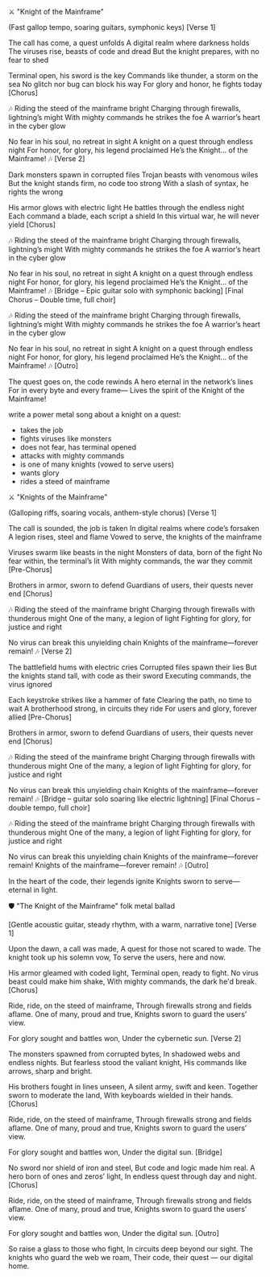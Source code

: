 ⚔️ "Knight of the Mainframe"

(Fast gallop tempo, soaring guitars, symphonic keys)
[Verse 1]

The call has come, a quest unfolds
A digital realm where darkness holds
The viruses rise, beasts of code and dread
But the knight prepares, with no fear to shed

Terminal open, his sword is the key
Commands like thunder, a storm on the sea
No glitch nor bug can block his way
For glory and honor, he fights today
[Chorus]

🎶
Riding the steed of the mainframe bright
Charging through firewalls, lightning’s might
With mighty commands he strikes the foe
A warrior’s heart in the cyber glow

No fear in his soul, no retreat in sight
A knight on a quest through endless night
For honor, for glory, his legend proclaimed
He’s the Knight… of the Mainframe!
🎶
[Verse 2]

Dark monsters spawn in corrupted files
Trojan beasts with venomous wiles
But the knight stands firm, no code too strong
With a slash of syntax, he rights the wrong

His armor glows with electric light
He battles through the endless night
Each command a blade, each script a shield
In this virtual war, he will never yield
[Chorus]

🎶
Riding the steed of the mainframe bright
Charging through firewalls, lightning’s might
With mighty commands he strikes the foe
A warrior’s heart in the cyber glow

No fear in his soul, no retreat in sight
A knight on a quest through endless night
For honor, for glory, his legend proclaimed
He’s the Knight… of the Mainframe!
🎶
[Bridge – Epic guitar solo with symphonic backing]
[Final Chorus – Double time, full choir]

🎶
Riding the steed of the mainframe bright
Charging through firewalls, lightning’s might
With mighty commands he strikes the foe
A warrior’s heart in the cyber glow

No fear in his soul, no retreat in sight
A knight on a quest through endless night
For honor, for glory, his legend proclaimed
He’s the Knight… of the Mainframe!
🎶
[Outro]

The quest goes on, the code rewinds
A hero eternal in the network’s lines
For in every byte and every frame—
Lives the spirit of the Knight of the Mainframe!




write a power metal song about a knight on a quest:
 - takes the job
 - fights viruses like monsters
 - does not fear, has terminal opened
 - attacks with mighty commands
 - is one of many knights (vowed to serve users)
 - wants glory
 - rides a steed of mainframe


⚔️ "Knights of the Mainframe"

(Galloping riffs, soaring vocals, anthem-style chorus)
[Verse 1]

The call is sounded, the job is taken
In digital realms where code’s forsaken
A legion rises, steel and flame
Vowed to serve, the knights of the mainframe

Viruses swarm like beasts in the night
Monsters of data, born of the fight
No fear within, the terminal’s lit
With mighty commands, the war they commit
[Pre-Chorus]

Brothers in armor, sworn to defend
Guardians of users, their quests never end
[Chorus]

🎶
Riding the steed of the mainframe bright
Charging through firewalls with thunderous might
One of the many, a legion of light
Fighting for glory, for justice and right

No virus can break this unyielding chain
Knights of the mainframe—forever remain!
🎶
[Verse 2]

The battlefield hums with electric cries
Corrupted files spawn their lies
But the knights stand tall, with code as their sword
Executing commands, the virus ignored

Each keystroke strikes like a hammer of fate
Clearing the path, no time to wait
A brotherhood strong, in circuits they ride
For users and glory, forever allied
[Pre-Chorus]

Brothers in armor, sworn to defend
Guardians of users, their quests never end
[Chorus]

🎶
Riding the steed of the mainframe bright
Charging through firewalls with thunderous might
One of the many, a legion of light
Fighting for glory, for justice and right

No virus can break this unyielding chain
Knights of the mainframe—forever remain!
🎶
[Bridge – guitar solo soaring like electric lightning]
[Final Chorus – double tempo, full choir]

🎶
Riding the steed of the mainframe bright
Charging through firewalls with thunderous might
One of the many, a legion of light
Fighting for glory, for justice and right

No virus can break this unyielding chain
Knights of the mainframe—forever remain!
Knights of the mainframe—forever remain!
🎶
[Outro]

In the heart of the code, their legends ignite
Knights sworn to serve—eternal in light.





🛡️ "The Knight of the Mainframe"
folk metal ballad

[Gentle acoustic guitar, steady rhythm, with a warm, narrative tone]
[Verse 1]

Upon the dawn, a call was made,
A quest for those not scared to wade.
The knight took up his solemn vow,
To serve the users, here and now.

His armor gleamed with coded light,
Terminal open, ready to fight.
No virus beast could make him shake,
With mighty commands, the dark he'd break.
[Chorus]

Ride, ride, on the steed of mainframe,
Through firewalls strong and fields aflame.
One of many, proud and true,
Knights sworn to guard the users’ view.

For glory sought and battles won,
Under the cybernetic sun.
[Verse 2]

The monsters spawned from corrupted bytes,
In shadowed webs and endless nights.
But fearless stood the valiant knight,
His commands like arrows, sharp and bright.

His brothers fought in lines unseen,
A silent army, swift and keen.
Together sworn to moderate the land,
With keyboards wielded in their hands.
[Chorus]

Ride, ride, on the steed of mainframe,
Through firewalls strong and fields aflame.
One of many, proud and true,
Knights sworn to guard the users’ view.

For glory sought and battles won,
Under the digital sun.
[Bridge]

No sword nor shield of iron and steel,
But code and logic made him real.
A hero born of ones and zeros’ light,
In endless quest through day and night.
[Chorus]

Ride, ride, on the steed of mainframe,
Through firewalls strong and fields aflame.
One of many, proud and true,
Knights sworn to guard the users’ view.

For glory sought and battles won,
Under the digital sun.
[Outro]

So raise a glass to those who fight,
In circuits deep beyond our sight.
The knights who guard the web we roam,
Their code, their quest — our digital home.
